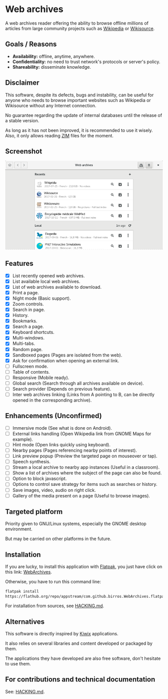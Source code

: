 # Web archives

A web archives reader offering the ability to browse offline millions of
articles from large community projects such as [Wikipedia] or [Wikisource].

## Goals / Reasons

* **Availability:** offline, anytime, anywhere.
* **Confidentiality:** no need to trust network's protocols or server's policy.
* **Shareability:** disseminate knowledge.

## Disclaimer

This software, despite its defects, bugs and instability, can be useful for
anyone who needs to browse important websites such as Wikipedia or Wikisource
without any Internet connection.

No guarantee regarding the update of internal databases until the release of a
stable version.

As long as it has not been improved, it is recommended to use it wisely.
Also, it only allows reading [ZIM] files for the moment.

## Screenshot

![Application home page](/data/appdata/screenshots/home.png?raw=true)

## Features

- [X] List recently opened web archives.
- [X] List available local web archives.
- [X] List of web archives available to download.
- [X] Print a page.
- [X] Night mode (Basic support).
- [X] Zoom controls.
- [X] Search in page.
- [X] History.
- [X] Bookmarks.
- [X] Search a page.
- [X] Keyboard shortcuts.
- [X] Multi-windows.
- [X] Multi-tabs.
- [X] Random page.
- [X] Sandboxed pages (Pages are isolated from the web).
- [X] Ask for confirmation when opening an external link.
- [ ] Fullscreen mode.
- [ ] Table of contents.
- [ ] Responsive (Mobile ready).
- [ ] Global search (Search through all archives available on device).
- [ ] Search provider (Depends on previous feature).
- [ ] Inter web archives linking (Links from A pointing to B, can be directly
      opened in the corresponding archive).

## Enhancements (Unconfirmed)

- [ ] Immersive mode (See what is done on Android).
- [ ] External links handling (Open Wikipedia link from GNOME Maps for example).
- [ ] Hint mode (Open links quickly using keyboard).
- [ ] Nearby pages (Pages referencing nearby points of interest).
- [ ] Link preview popup (Preview the targeted page on mouseover or tap).
- [ ] Speech synthesis.
- [ ] Stream a local archive to nearby app instances (Useful in a classroom).
- [ ] Show a list of archives where the subject of the page can also be found.
- [ ] Option to block javascript.
- [ ] Options to control save strategy for items such as searches or history.
- [ ] Save images, video, audio on right click.
- [ ] Gallery of the media present on a page (Useful to browse images).

## Targeted platform

Priority given to GNU/Linux systems, especially the GNOME desktop environment.

But may be carried on other platforms in the future.

## Installation

If you are lucky, to install this application with [Flatpak], you just have
click on this link: [WebArchives].

Otherwise, you have to run this command line:
```
flatpak install https://flathub.org/repo/appstream/com.github.birros.WebArchives.flatpakref
```

For installation from sources, see [HACKING.md].

## Alternatives

This software is directly inspired by [Kiwix] applications.

It also relies on several libraries and content developed or packaged by them.

The applications they have developed are also free software, don't hesitate to
use them.

## For contributions and technical documentation

See: [HACKING.md].

<!-- Links references -->

[Wikipedia]: https://en.wikipedia.org/wiki/Wikipedia
[Wikisource]: https://en.wikipedia.org/wiki/Wikisource
[ZIM]: https://en.wikipedia.org/wiki/ZIM_(file_format)
[Flatpak]: https://flatpak.org/
[WebArchives]: https://flathub.org/repo/appstream/com.github.birros.WebArchives.flatpakref
[Kiwix]: http://www.kiwix.org/
[HACKING.md]: HACKING.md
